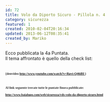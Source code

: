 ```yaml
---
id: 72
title: Volo da Diporto Sicuro - Pillola n. 4
category: sicurezza
featured: 1
created: 2010-02-04T20:16:34
updated: 2013-06-12T08:35:41
created_by: Mariko
---
```

<p>
 Ecco pubblicata la 4a Puntata.
 <br/>
 Il tema affrontato è quello della check list:
 <br/>
 <br/>
 <br/>
 <span style="font-family: Tahoma; color: #333333; font-size: x-small;">
  <strong>
   {denvideo
   <a href="http://www.youtube.com/watch?v=Rpvi-Q46iBI">
    http://www.youtube.com/watch?v=Rpvi-Q46iBI
   </a>
  </strong>
  <strong>
   }
   <br/>
   <br/>
   <br/>
   <br/>
   Al link seguente trovate tutte le puntate finora pubblicate:
   <br/>
   <br/>
   <a href="sicurezza/vds-volo-da-diporto-sicuro.html">
    http://www.baialupo.com/web/sicurezza/vds-volo-da-diporto-sicuro.html
   </a>
  </strong>
 </span>
</p>
